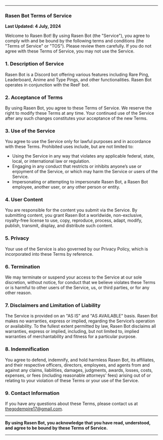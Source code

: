 
---

### Rasen Bot Terms of Service

**Last Updated: 4 July, 2024**

Welcome to Rasen Bot! By using Rasen Bot (the "Service"), you agree to comply with and be bound by the following terms and conditions (the "Terms of Service" or "TOS"). Please review them carefully. If you do not agree with these Terms of Service, you may not use the Service.

### 1. Description of Service
Rasen Bot is a Discord bot offering various features including Rare Ping, Leaderboard, Anime and Type Pings, and other functionalities. Rasen Bot operates in conjunction with the ReeF bot.

### 2. Acceptance of Terms
By using Rasen Bot, you agree to these Terms of Service. We reserve the right to modify these Terms at any time. Your continued use of the Service after any such changes constitutes your acceptance of the new Terms.

### 3. Use of the Service
You agree to use the Service only for lawful purposes and in accordance with these Terms. Prohibited uses include, but are not limited to:
- Using the Service in any way that violates any applicable federal, state, local, or international law or regulation.
- Engaging in any conduct that restricts or inhibits anyone’s use or enjoyment of the Service, or which may harm the Service or users of the Service.
- Impersonating or attempting to impersonate Rasen Bot, a Rasen Bot employee, another user, or any other person or entity.

### 4. User Content
You are responsible for the content you submit via the Service. By submitting content, you grant Rasen Bot a worldwide, non-exclusive, royalty-free license to use, copy, reproduce, process, adapt, modify, publish, transmit, display, and distribute such content.

### 5. Privacy
Your use of the Service is also governed by our Privacy Policy, which is incorporated into these Terms by reference.

### 6. Termination
We may terminate or suspend your access to the Service at our sole discretion, without notice, for conduct that we believe violates these Terms or is harmful to other users of the Service, us, or third parties, or for any other reason.

### 7. Disclaimers and Limitation of Liability
The Service is provided on an "AS IS" and "AS AVAILABLE" basis. Rasen Bot makes no warranties, express or implied, regarding the Service’s operation or availability. To the fullest extent permitted by law, Rasen Bot disclaims all warranties, express or implied, including, but not limited to, implied warranties of merchantability and fitness for a particular purpose.

### 8. Indemnification
You agree to defend, indemnify, and hold harmless Rasen Bot, its affiliates, and their respective officers, directors, employees, and agents from and against any claims, liabilities, damages, judgments, awards, losses, costs, expenses, or fees (including reasonable attorneys' fees) arising out of or relating to your violation of these Terms or your use of the Service.

### 9. Contact Information
If you have any questions about these Terms, please contact us at thegodempire17@gmail.com.

---

**By using Rasen Bot, you acknowledge that you have read, understood, and agree to be bound by these Terms of Service.**

---
